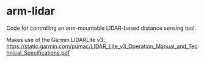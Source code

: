 # arm-lidar

Code for controlling an arm-mountable LIDAR-based distance sensing tool.

Makes use of the Garmin LIDARLite v3:
https://static.garmin.com/pumac/LIDAR_Lite_v3_Operation_Manual_and_Technical_Specifications.pdf



